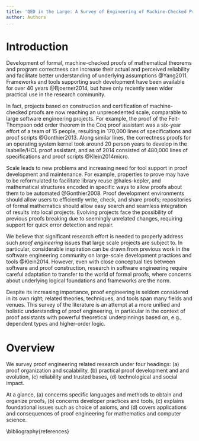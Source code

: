 ```yaml
---
title: 'QED in the Large: A Survey of Engineering of Machine-Checked Proofs'
author: Authors
...
```


# Introduction

Development of formal, machine-checked proofs of mathematical theorems and program correctness can increase their actual and perceived reliability and facilitate better understanding of underlying assumptions @Yang2011. Frameworks and tools supporting such development have been available for over 40 years @Bjoerner2014, but have only recently seen wider practical use in the research community. 

In fact, projects based on construction and certification of machine-checked proofs are now reaching an unprecedented scale, comparable to large software engineering projects. For example, the proof of the Feit-Thompson odd order theorem in the Coq proof assistant was a six-year effort of a team of 15 people, resulting in 170,000 lines of specifications and proof scripts @Gonthier2013. Along similar lines, the correctness proofs for an operating system kernel took around 20 person years to develop in the Isabelle/HOL proof assistant, and as of 2014 consisted of 480,000 lines of specifications and proof scripts @Klein2014micro.

Scale leads to new problems and increasing need for tool support in proof development and maintenance. For example, properties to prove may have to be reformulated to facilitate library reuse @hales-kepler, and mathematical structures encoded in specific ways to allow proofs about them to be automated @Gonthier2008. Proof development environments should allow users to efficiently write, check, and share proofs; repositories of formal mathematics should allow easy search and seamless integration of results into local projects. Evolving projects face the possibility of previous proofs breaking due to seemingly unrelated changes, requiring support for quick error detection and repair.

We believe that significant research effort is needed to properly address such _proof engineering_ issues that large scale projects are subject to. In particular, considerable inspiration can be drawn from previous work in the software engineering community on large-scale development practices and tools @Klein2014. However, even with close conceptual ties between software and proof construction, research in software engineering require careful adaptation to transfer to the world of formal proofs, where concerns about underlying logical foundations and frameworks are the norm.

Despite its increasing importance, proof engineering is seldom considered in its own right; related theories, techniques, and tools span  many fields and venues. This survey of the literature is an attempt at a more unified and holistic understanding of proof engineering, in particular in the context of proof assistants with powerful theoretical underpinnings based on, e.g., dependent types and higher-order logic.

# Overview

We survey proof engineering related research under four headings: (a) proof organization and scalability, (b) practical proof development and and evolution, (c) reliability and trusted bases, (d) technological and social impact.

At a glance, (a) concerns specific languages and methods to obtain and organize proofs, (b) concerns developer practices and tools, (c) explains foundational issues such as choice of axioms, and (d) covers applications and consequences of proof engineering for mathematics and computer science.

\bibliography{references}

